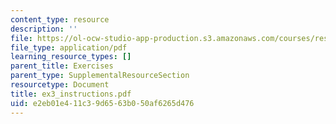 ```yaml
---
content_type: resource
description: ''
file: https://ol-ocw-studio-app-production.s3.amazonaws.com/courses/res-14-001-abdul-latif-jameel-poverty-action-lab-executive-training-evaluating-social-programs-2009-spring-2009/e2eb01e411c39d6563b050af6265d476_ex3_instructions.pdf
file_type: application/pdf
learning_resource_types: []
parent_title: Exercises
parent_type: SupplementalResourceSection
resourcetype: Document
title: ex3_instructions.pdf
uid: e2eb01e4-11c3-9d65-63b0-50af6265d476
---
```

